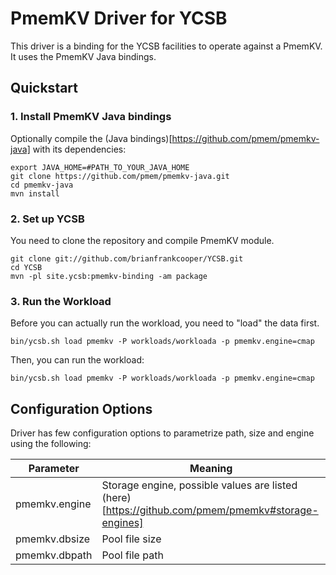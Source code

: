 <!--
Copyright (c) 2015 - 2021 YCSB contributors. All rights reserved.

Licensed under the Apache License, Version 2.0 (the "License"); you
may not use this file except in compliance with the License. You
may obtain a copy of the License at

http://www.apache.org/licenses/LICENSE-2.0

Unless required by applicable law or agreed to in writing, software
distributed under the License is distributed on an "AS IS" BASIS,
WITHOUT WARRANTIES OR CONDITIONS OF ANY KIND, either express or
implied. See the License for the specific language governing
permissions and limitations under the License. See accompanying
LICENSE file.
-->

# PmemKV Driver for YCSB
This driver is a binding for the YCSB facilities to operate against a PmemKV. It uses the PmemKV Java bindings.

## Quickstart

### 1. Install PmemKV Java bindings
Optionally compile the (Java bindings)[https://github.com/pmem/pmemkv-java] with its dependencies:
```shell
export JAVA_HOME=#PATH_TO_YOUR_JAVA_HOME
git clone https://github.com/pmem/pmemkv-java.git
cd pmemkv-java
mvn install
```

### 2. Set up YCSB
You need to clone the repository and compile PmemKV module.

```
git clone git://github.com/brianfrankcooper/YCSB.git
cd YCSB
mvn -pl site.ycsb:pmemkv-binding -am package
```

### 3. Run the Workload
Before you can actually run the workload, you need to "load" the data first.

```
bin/ycsb.sh load pmemkv -P workloads/workloada -p pmemkv.engine=cmap
```

Then, you can run the workload:

```
bin/ycsb.sh load pmemkv -P workloads/workloada -p pmemkv.engine=cmap
```

## Configuration Options
Driver has few configuration options to parametrize path, size and engine using the following:

| Parameter     | Meaning        |
| ------------- | -------------- |
| pmemkv.engine | Storage engine, possible values are listed (here)[https://github.com/pmem/pmemkv#storage-engines] | 
| pmemkv.dbsize | Pool file size |
| pmemkv.dbpath | Pool file path |